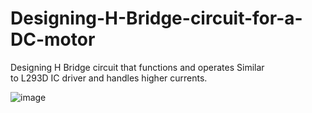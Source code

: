 # Designing-H-Bridge-circuit-for-a-DC-motor
Designing H Bridge circuit that functions and operates Similar  to L293D IC driver and handles higher currents.

![image](https://user-images.githubusercontent.com/67114907/88712556-91986b80-d122-11ea-99b3-40a9656b6e76.png)




